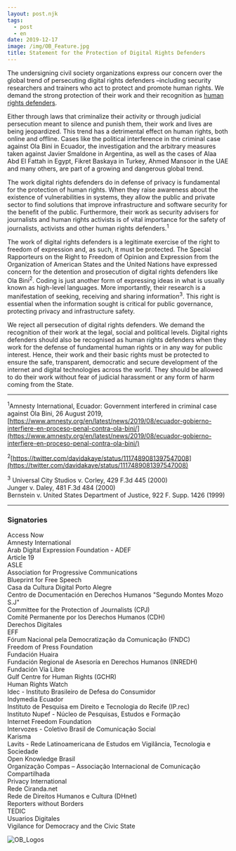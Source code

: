 ```yaml
---
layout: post.njk
tags:
  - post
  - en
date: 2019-12-17
image: /img/OB_Feature.jpg
title: Statement for the Protection of Digital Rights Defenders
---
```



The undersigning civil society organizations express our concern over the global trend of persecuting digital rights defenders –including security researchers and trainers who act to protect and promote human rights. We demand the strong protection of their work and their recognition as [human rights defenders](https://www.ohchr.org/en/issues/srhrdefenders/pages/defender.aspx). 

Either through laws that criminalize their activity or through judicial persecution meant to silence and punish them, their work and lives are being jeopardized. This trend has a detrimental effect on human rights, both online and offline. Cases like the political interference in the criminal case against Ola Bini in Ecuador, the investigation and the arbitrary measures taken against Javier Smaldone in Argentina, as well as the cases of Alaa Abd El Fattah in Egypt, Fikret Baskaya in Turkey, Ahmed Mansoor in the UAE and many others, are part of a growing and dangerous global trend. 

The work digital rights defenders do in defense of privacy is fundamental for the protection  of human rights. When they raise awareness about the existence of vulnerabilities in systems, they allow the public and private sector to find solutions that improve infrastructure and software security for the benefit of the public. Furthermore, their work as security advisers for journalists and human rights activists is of vital importance for the safety of journalists, activists and other human rights defenders.<sup>1</sup> 

The work of digital rights defenders is a legitimate exercise of the right to freedom of expression and, as such, it must be protected. The Special Rapporteurs on the Right to Freedom of Opinion and Expression from the Organization of American States and the United Nations have expressed concern for the detention and prosecution of digital rights defenders like Ola Bini<sup>2</sup>. Coding is just another form of expressing ideas in what is usually known as high-level languages. More importantly, their research is a manifestation of seeking, receiving and sharing information<sup>3</sup>. This right is essential when the information sought is critical for public governance, protecting privacy and infrastructure safety. 

We reject all persecution of digital rights defenders. We demand the recognition of their work at the legal, social and political levels. Digital rights defenders should also be recognised as human rights defenders when they work for the defense of fundamental human rights or in any way for public interest. Hence, their work and their basic rights must be protected to ensure the safe, transparent, democratic and secure development of the internet and digital technologies across the world. They should be allowed to do their work without fear of judicial harassment or any form of harm coming from the State.  

---
<sup>1</sup>Amnesty International, Ecuador: Government interfered in criminal case against Ola Bini, 26 August 2019, [https://www.amnesty.org/en/latest/news/2019/08/ecuador-gobierno-interfiere-en-proceso-penal-contra-ola-bini/](https://www.amnesty.org/en/latest/news/2019/08/ecuador-gobierno-interfiere-en-proceso-penal-contra-ola-bini/)

<sup>2</sup>[https://twitter.com/davidakaye/status/1117489081397547008](https://twitter.com/davidakaye/status/1117489081397547008)

<sup>3</sup> Universal City Studios v. Corley, 429 F.3d 445 (2000)   
   Junger v. Daley, 481 F.3d 484 (2000)  
   Bernstein v. United States Department of Justice, 922 F. Supp. 1426 (1999)  

---
### Signatories

Access Now  
Amnesty International  
Arab Digital Expression Foundation - ADEF  
Article 19  
ASLE  
Association for Progressive Communications  
Blueprint for Free Speech  
Casa da Cultura Digital Porto Alegre  
Centro de Documentación en Derechos Humanos "Segundo Montes Mozo S.J"  
Committee for the Protection of Journalists (CPJ)  
Comité Permanente por los Derechos Humanos (CDH)  
Derechos Digitales  
EFF  
Fórum Nacional pela Democratização da Comunicação (FNDC)  
Freedom of Press Foundation  
Fundación Huaira  
Fundación Regional de Asesoría en Derechos Humanos (INREDH)  
Fundación Vía Libre  
Gulf Centre for Human Rights (GCHR)  
Human Rights Watch  
Idec - Instituto Brasileiro de Defesa do Consumidor  
Indymedia Ecuador  
Instituto de Pesquisa em Direito e Tecnologia do Recife (IP.rec)  
Instituto Nupef - Núcleo de Pesquisas, Estudos e Formação  
Internet Freedom Foundation  
Intervozes - Coletivo Brasil de Comunicação Social  
Karisma  
Lavits - Rede Latinoamericana de Estudos em Vigilância, Tecnologia e Sociedade  
Open Knowledge Brasil  
Organização Compas – Associação Internacional de Comunicação Compartilhada  
Privacy International  
Rede Ciranda.net  
Rede de Direitos Humanos e Cultura (DHnet)  
Reporters without Borders  
TEDIC  
Usuarios Digitales  
Vigilance for Democracy and the Civic State  

![OB_Logos](/img/OB_Logos.jpg)




